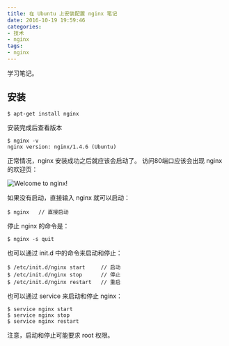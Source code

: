 ```yaml
---
title: 在 Ubuntu 上安装配置 nginx 笔记
date: 2016-10-19 19:59:46
categories:
- 技术
- nginx
tags:
- nginx
---
```

学习笔记。

<!-- more -->

## 安装 ##

```
$ apt-get install nginx
```

安装完成后查看版本

```
$ nginx -v
nginx version: nginx/1.4.6 (Ubuntu)
```

正常情况，nginx 安装成功之后就应该会启动了。
访问80端口应该会出现 nginx 的欢迎页：

![Welcome to nginx!](/img/welcome-to-nginx.jpg)

如果没有启动，直接输入 nginx 就可以启动：

```
$ nginx   // 直接启动
```

停止 nginx 的命令是：

```
$ nginx -s quit
```

也可以通过 init.d 中的命令来启动和停止：

```
$ /etc/init.d/nginx start     // 启动
$ /etc/init.d/nginx stop      // 停止
$ /etc/init.d/nginx restart   // 重启
```

也可以通过 service 来启动和停止 nginx：

```
$ service nginx start
$ service nginx stop
$ service nginx restart
```

注意，启动和停止可能要求 root 权限。
